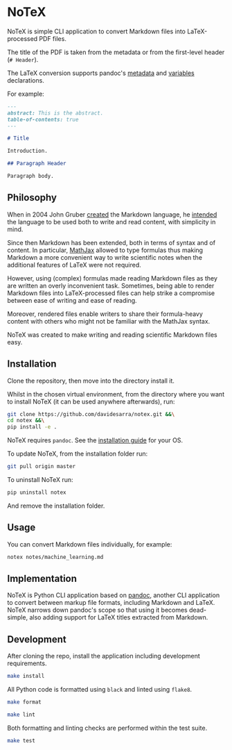 # NoTeX

NoTeX is simple CLI application to convert Markdown files into LaTeX-processed
PDF files.

The title of the PDF is taken from the metadata or from the first-level header
(`# Header`).

The LaTeX conversion supports pandoc's [metadata] and [variables] declarations.

For example:

```markdown
---
abstract: This is the abstract.
table-of-contents: true
---

# Title

Introduction.

## Paragraph Header

Paragraph body.
```

## Philosophy

When in 2004 John Gruber [created][md_wiki] the Markdown language, he
[intended][original_md_syntax] the language to be used both to write and read
content, with simplicity in mind.

Since then Markdown has been extended, both in terms of syntax and of content.
In particular, [MathJax] allowed to type formulas thus making Markdown a more
convenient way to write scientific notes when the additional features of LaTeX
were not required.

However, using (complex) formulas made reading Markdown files as they are
written an overly inconvenient task. Sometimes, being able to render Markdown
files into LaTeX-processed files can help strike a compromise between ease of
writing and ease of reading.

Moreover, rendered files enable writers to share their formula-heavy content
with others who might not be familiar with the MathJax syntax.

NoTeX was created to make writing and reading scientific Markdown files easy.

## Installation

Clone the repository, then move into the directory install it.

Whilst in the chosen virtual environment, from the directory where you want to
install NoTeX (it can be used anywhere afterwards), run:

```bash
git clone https://github.com/davidesarra/notex.git &&\
cd notex &&\
pip install -e .
```

NoTeX requires `pandoc`. See the
[installation guide][pandoc_installation_guide] for your OS.

To update NoTeX, from the installation folder run:

```bash
git pull origin master
```

To uninstall NoTeX run:

```bash
pip uninstall notex
```

And remove the installation folder.

## Usage

You can convert Markdown files individually, for example:

```bash
notex notes/machine_learning.md
```

## Implementation

NoTeX is Python CLI application based on [pandoc], another CLI application to
convert between markup file formats, including Markdown and LaTeX. NoTeX
narrows down pandoc's scope so that using it becomes dead-simple, also adding
support for LaTeX titles extracted from Markdown.

## Development

After cloning the repo, install the application including development
requirements.

```bash
make install
```

All Python code is formatted using `black` and linted using `flake8`.

```bash
make format
```

```bash
make lint
```

Both formatting and linting checks are performed within the test suite.

```bash
make test
```

[MathJax]:https://www.mathjax.org/
[md_wiki]:https://en.wikipedia.org/wiki/Markdown
[metadata]:https://pandoc.org/MANUAL.html#metadata-variables
[original_md_syntax]:https://daringfireball.net/projects/markdown/syntax
[pandoc]:https://pandoc.org/
[pandoc_installation_guide]:https://pandoc.org/installing.html
[variables]:https://pandoc.org/MANUAL.html#variables-for-latex
